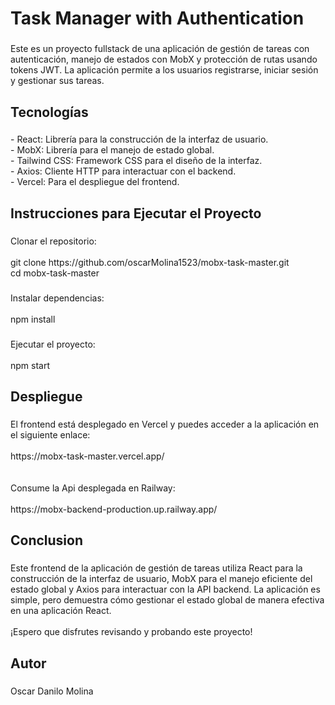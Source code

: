 <h1 align="left">Task Manager with Authentication</h1>

###

<p align="left">Este es un proyecto fullstack de una aplicación de gestión de tareas con autenticación, manejo de estados con MobX y protección de rutas usando tokens JWT. La aplicación permite a los usuarios registrarse, iniciar sesión y gestionar sus tareas.</p>

###

<h2 align="left">Tecnologías</h2>

###

<p align="left">- React: Librería para la construcción de la interfaz de usuario.<br>- MobX: Librería para el manejo de estado global.<br>- Tailwind CSS: Framework CSS para el diseño de la interfaz.<br>- Axios: Cliente HTTP para interactuar con el backend.<br>- Vercel: Para el despliegue del frontend.</p>

###

<h2 align="left">Instrucciones para Ejecutar el Proyecto</h2>

###

<p align="left">Clonar el repositorio:<br><br>git clone https://github.com/oscarMolina1523/mobx-task-master.git<br>   cd mobx-task-master</p>

###

<p align="left">Instalar dependencias:<br><br>npm install</p>

###

<p align="left">Ejecutar el proyecto:<br><br>npm start</p>

###

<h2 align="left">Despliegue</h2>

###

<p align="left">El frontend está desplegado en Vercel y puedes acceder a la aplicación en el siguiente enlace:<br><br>https://mobx-task-master.vercel.app/<br><br><br>Consume la Api desplegada en Railway:  <br><br>https://mobx-backend-production.up.railway.app/</p>

###

<h2 align="left">Conclusion</h2>

###

<p align="left">Este frontend de la aplicación de gestión de tareas utiliza React para la construcción de la interfaz de usuario, MobX para el manejo eficiente del estado global y Axios para interactuar con la API backend. La aplicación es simple, pero demuestra cómo gestionar el estado global de manera efectiva en una aplicación React.<br><br>¡Espero que disfrutes revisando y probando este proyecto!</p>

###

<p align="left"></p>

###

<h2 align="left">Autor</h2>

###

<p align="left">Oscar Danilo Molina</p>

###
